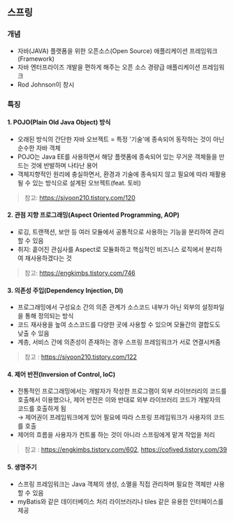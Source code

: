 ## 스프링
### 개념
* 자바(JAVA) 플랫폼을 위한 오픈소스(Open Source) 애플리케이션 프레임워크(Framework)
* 자바 엔터프라이즈 개발을 편하게 해주는 오픈 소스 경량급 애플리케이션 프레임워크
* Rod Johnson이 창시

### 특징
#### 1. POJO(Plain Old Java Object) 방식
* 오래된 방식의 간단한 자바 오브젝트 = 특정 '기술'에 종속되어 동작하는 것이 아닌 순수한 자바 객체
* POJO는 Java EE를 사용하면서 해당 플랫폼에 종속되어 있는 무거운 객체들을 만드는 것에 반발하며 나타난 용어
* 객체지향적인 원리에 충실하면서, 환경과 기술에 종속되지 않고 필요에 따라 재활용될 수 있는 방식으로 설계된 오브젝트(feat. 토비)
> 참고: https://siyoon210.tistory.com/120
#### 2. 관점 지향 프로그래밍(Aspect Oriented Programming, AOP)
* 로깅, 트랜잭션, 보안 등 여러 모듈에서 공통적으로 사용하는 기능을 분리하여 관리할 수 있음
* 취지: 흩어진 관심사를 Aspect로 모듈화하고 핵심적인 비즈니스 로직에서 분리하여 재사용하겠다는 것
> 참고: https://engkimbs.tistory.com/746
#### 3. 의존성 주입(Dependency Injection, DI)
* 프로그래밍에서 구성요소 간의 의존 관계가 소스코드 내부가 아닌 외부의 설정파일을 통해 정의되는 방식
* 코드 재사용을 높여 소스코드를 다양한 곳에 사용할 수 있으며 모듈간의 결합도도 낮출 수 있음
* 계층, 서비스 간에 의존성이 존재하는 경우 스프링 프레임워크가 서로 연결시켜줌
> 참고 : https://siyoon210.tistory.com/122
#### 4. 제어 반전(Inversion of Control, IoC)
* 전통적인 프로그래밍에서는 개발자가 작성한 프로그램이 외부 라이브러리의 코드를 호출해서 이용했으나, 제어 반전은 이와 반대로 외부 라이브러리 코드가 개발자의 코드를 호출하게 됨  
  → 제어권이 프레임워크에게 있어 필요에 따라 스프링 프레임워크가 사용자의 코드를 호출
* 제어의 흐름을 사용자가 컨트롤 하는 것이 아니라 스프링에게 맡겨 작업을 처리
> 참고 : https://engkimbs.tistory.com/602, https://cofived.tistory.com/39
#### 5. 생명주기
* 스프링 프레임워크는 Java 객체의 생성, 소멸을 직접 관리하며 필요한 객체만 사용할 수 있음
* myBatis와 같은 데이터베이스 처리 라이브러리나 tiles 같은 유용한 인터페이스를 제공
